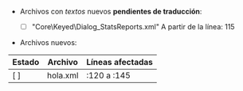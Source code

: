 
* Archivos con *textos* nuevos **pendientes de traducción**:

	* [ ] "Core\Keyed\Dialog_StatsReports.xml"			A partir de la línea: 115



* Archivos nuevos:


Estado | Archivo | Líneas afectadas
------ | ------------------------------------------ | -----------------------
 [ ] | hola.xml | :120 a :145